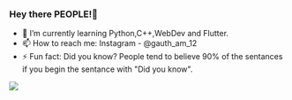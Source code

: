 ### Hey there PEOPLE!👋


- 🌱 I’m currently learning Python,C++,WebDev and Flutter. 
- 📫 How to reach me: Instagram - @gauth_am_12
- ⚡ Fun fact: Did you know? People tend to believe 90% of the sentances if you begin the sentance with "Did you know". 

<img src = "https://github-readme-stats.vercel.app/api?username=gautham12s&&show_icons=true&title_color=ffffff&icon_color=bb2acf&text_color=daf7dc&bg_color=151515">

